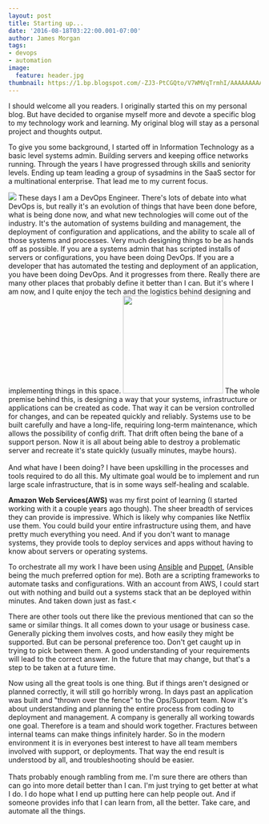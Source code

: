 ```yaml
---
layout: post
title: Starting up...
date: '2016-08-18T03:22:00.001-07:00'
author: James Morgan
tags:
- devops
- automation
image:
  feature: header.jpg
thumbnail: https://1.bp.blogspot.com/-ZJ3-PtCGQto/V7WMVqTrmhI/AAAAAAAAAZM/sYzrAjYk-tQ1iwX8gKGp70n8NpsBOknKQCLcB/s72-c/devops_all_the_things.jpg
---
```


I should welcome all you readers. I originally started this on my personal blog. But have
decided to organise myself more and devote a specific blog to my technology work and learning. My
original blog will stay as a personal project and thoughts output.

To give you some background, I started off in Information Technology as a basic level systems
admin. Building servers and keeping office networks running. Through the years I have progressed
through skills and seniority levels. Ending up team leading a group of sysadmins in the SaaS
sector for a multinational enterprise. That lead me to my current focus.

<img class="image-right"  src="https://1.bp.blogspot.com/-ZJ3-PtCGQto/V7WMVqTrmhI/AAAAAAAAAZM/sYzrAjYk-tQ1iwX8gKGp70n8NpsBOknKQCLcB/s200/devops_all_the_things.jpg" />
These days I am a DevOps Engineer. There's lots of debate into what DevOps is, but really it's an
evolution of things that have been done before, what is being done now, and what new technologies
will come out of the industry. It's the automation of systems building and management, the deployment
of configuration and applications, and the ability to scale all of those systems and processes.
Very much designing things to be as hands off as possible. If you are a systems admin that has
scripted installs of servers or configurations, you have been doing DevOps. If you are a developer
that has automated the testing and deployment of an application, you have been doing DevOps. And
it progresses from there. Really there are many other places that probably define it better than
I can. But it's where I am now, and I quite enjoy the tech and the logistics behind designing
and implementing things in this space.

<img class="image-left" border="0" height="195" src="https://3.bp.blogspot.com/-sv67Tbhid6s/V7WLXSG0EWI/AAAAAAAAAZA/4DiJ0d__Msw5GjJbTpJoFJweGQdJNnDPgCLcB/s200/6a01bb07ae7c9b970d01b8d1985065970c-600wi.png" width="200" />
The whole premise behind this, is designing a way that your systems, infrastructure or applications
can be created as code. That way it can be version controlled for changes, and can be repeated quickly
and reliably. Systems use to be built carefully and have a long-life, requiring long-term maintenance,
which allows the possibility of config drift. That drift often being the bane of a support person.
Now it is all about being able to destroy a problematic server and recreate it's state quickly
(usually minutes, maybe hours).<br /><br />And what have I been doing? I have been upskilling in the
processes and tools required to do all this. My ultimate goal would be to implement and run large
scale infrastructure, that is in some ways self-healing and scalable.

**Amazon Web Services(AWS)** was my first point of learning (I started working with it a couple years
ago though). The sheer breadth of services they can provide is impressive. Which is likely why companies
like Netflix use them. You could build your entire infrastructure using them, and have pretty much
everything you need. And if you don't want to manage systems, they provide tools to deploy services
and apps without having to know about servers or operating systems.

To orchestrate all my work I have been using [Ansible](https://www.ansible.com) and [Puppet](https://puppet.com), (Ansible being the much preferred option for me). Both
are a scripting frameworks to automate tasks and configurations. With an account from AWS, I could
start out with nothing and build out a systems stack that an be deployed within minutes. And taken
down just as fast.<

There are other tools out there like the previous mentioned that can so the same or similar things.
It all comes down to your usage or business case. Generally picking them involves costs, and
how easily they might be supported. But can be personal preference too. Don't get caught up in
trying to pick between them. A good understanding of your requirements will lead to the correct
answer. In the future that may change, but that's a step to be taken at a future time.

Now using all the great tools is one thing. But if things aren't designed or planned correctly,
it will still go horribly wrong. In days past an application was built and "thrown over the fence"
to the Ops/Support team. Now it's about understanding and planning the entire process from coding
to deployment and management. A company is generally all working towards one goal. Therefore is a
team and should work together. Fractures between internal teams can make things infinitely harder.
So in the modern environment it is in everyones best interest to have all team members involved
with support, or deployments. That way the end result is understood by all, and troubleshooting
should be easier.<br /><br />Thats probably enough rambling from me. I'm sure there are others than
can go into more detail better than I can. I'm just trying to get better at what I do. I do hope what
I end up putting here can help people out. And if someone provides info that I can learn from, all
the better. Take care, and automate all the things.
